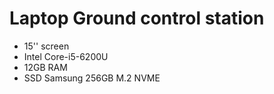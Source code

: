 # Laptop Ground control station

- 15'' screen
- Intel Core-i5-6200U
- 12GB RAM
- SSD Samsung 256GB M.2 NVME